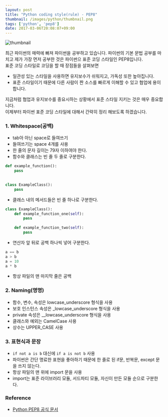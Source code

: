 ```yaml
---
layout: post
title: "Python coding style(rule) - PEP8"
thumbnail: /images/python/thumbnail.png
tags: ['python', 'pep8']
date: 2017-03-06T20:08:07+09:00
---
```


<!--more-->
![thumbnail](/thumbnails/python1.png)
  
최근 파이썬의 매력에 빠져 파이썬을 공부하고 있습니다.
파이썬의 기본 문법 공부를 마치고 제가 가장 먼저 공부한 것은 파이썬으 표준 코딩 스타일인 PEP8입니다.   
표준 코딩 스타일로 코딩을 할 때 장점들을 살펴보면  

* 일관성 있는 스타일을 사용하면 유지보수가 쉬워지고, 가독성 또한 높아집니다.
* 표준 스타일이기 때문에 다른 사람이 짠 소스를 빠르게 이해할 수 있고 협업에 용이합니다.  

지금처럼 협업과 유지보수를 중요시하는 상황에서 표준 스타일 지키는 것은 매우 중요합니다.  
이제부터 파이썬 표준 코딩 스타일에 대해서 간략히 정리 해보도록 하겠습니다.

### 1. Whitespace(공백)
* tab아 아닌 space로 들여쓰기
* 들여쓰기는 space 4개를 사용
* 한 줄의 문자 길이는 79자 이하여야 한다.
* 함수와 클래스는 빈 줄 두 줄로 구분한다.  
  
```python  
def example_function():  
    pass
	
		
class ExampleClass():  
    pass  
```
  
* 클래스 내의 메서드들은 빈 줄 하나로 구분한다.
    
```python
class ExampleClass():
    def example_function_one(self):
        pass
		
    def example_function_two(self):
        pass		
```

* 연산자 앞 뒤로 공백 하나씩 넣어 구분한다.  

```python
a == b  
a > b  
a = 10  
a * b	
```  
  
* 항상 파일의 맨 마지막 줄은 공백  
  
	
### 2. Naming(명명)
* 함수, 변수, 속성은 lowcase_underscore 형식을 사용
* 보호 인스턴스 속성은 _lowcase_underscore 형식을 사용
* private 속성은 __lowcase_underscore 형식을 사용 
* 클래스와 예외는 CamelCase 사용
* 상수는 UPPER_CASE 사용  
  
### 3. 표현식과 문장
* ```if not a is b``` 대신에  ```if a is not b``` 사용
* 파이썬은 간단 명료한 표현을 좋아하기 때문에 한 줄로 된 if문, 반복문, except 문을 쓰지 않는다.
* 항상 파일의 맨 위에 import 문을 사용 
* import는 표준 라이브러리 모듈, 서드파티 모듈, 자신이 만든 모듈 순으로 구분한다.

### Reference
* [Python PEP8 공식 문서](https://www.python.org/dev/peps/pep-0008/)

